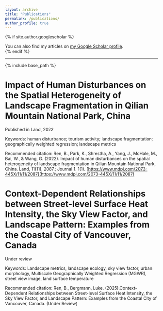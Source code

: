 ```yaml
---
layout: archive
title: "Publications"
permalink: /publications/
author_profile: true
---
```


{% if site.author.googlescholar %}
  <div class="wordwrap">You can also find my articles on <a href="{{site.author.googlescholar}}">my Google Scholar profile</a>.</div>
{% endif %}

---

{% include base_path %}


Impact of Human Disturbances on the Spatial Heterogeneity of Landscape Fragmentation in Qilian Mountain National Park, China
======
Published in Land, 2022

Keywords: human disturbance; tourism activity; landscape fragmentation; geographically weighted regression; landscape metrics

Recommended citation: Ren, B., Park, K., Shrestha, A., Yang, J., McHale, M., Bai, W., & Wang, G. (2022). Impact of human disturbances on the spatial heterogeneity of landscape fragmentation in Qilian Mountain National Park, China. Land, 11(11), 2087.; Journal 1. 1(1). [https://www.mdpi.com/2073-445X/11/11/2087](https://www.mdpi.com/2073-445X/11/11/2087)

Context-Dependent Relationships between Street-level Surface Heat Intensity, the Sky View Factor, and Landscape Pattern: Examples from the Coastal City of Vancouver, Canada
======
Under review

Keywords: Landscape metrics, landscape ecology, sky view factor, urban morphology, Multiscale Geographically Weighted Regression (MGWR), street view image, land surface temperature

Recommended citation: Ren, B., Bergmann, Luke. (2025).Context-Dependent Relationships between Street-level Surface Heat Intensity, the Sky View Factor, and Landscape Pattern: Examples from the Coastal City of Vancouver, Canada. (Under Review)

